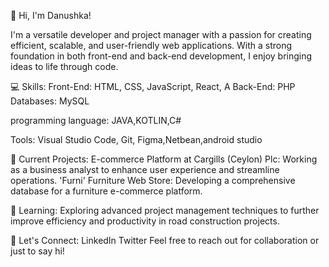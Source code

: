 


👋 Hi, I'm Danushka!

I'm a versatile developer and project manager with a passion for creating efficient, scalable, and user-friendly web applications. With a strong foundation in both front-end and back-end development, I enjoy bringing ideas to life through code.

💻 Skills:
Front-End: HTML, CSS, JavaScript, React, A
Back-End:  PHP
Databases: MySQL

programming language: JAVA,KOTLIN,C#

Tools: Visual Studio Code, Git, Figma,Netbean,android studio

🔭 Current Projects:
E-commerce Platform at Cargills (Ceylon) Plc: Working as a business analyst to enhance user experience and streamline operations.
'Furni' Furniture Web Store: Developing a comprehensive database for a furniture e-commerce platform.

🌱 Learning:
Exploring advanced project management techniques to further improve efficiency and productivity in road construction projects.


💬 Let's Connect:
LinkedIn
Twitter
Feel free to reach out for collaboration or just to say hi!

<!---
Danushka20/Danushka20 is a ✨ special ✨ repository because its `README.md` (this file) appears on your GitHub profile.
You can click the Preview link to take a look at your changes.
--->
